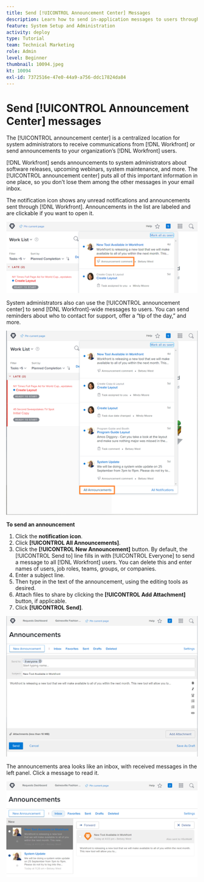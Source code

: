 ```yaml
---
title: Send [!UICONTROL Announcement Center] Messages
description: Learn how to send in-application messages to users through the [!UICONTROL announcement center].
feature: System Setup and Administration
activity: deploy
type: Tutorial
team: Technical Marketing
role: Admin
level: Beginner
thumbnail: 10094.jpeg
kt: 10094
exl-id: 7372516e-47e0-44a9-a756-ddc17824da84
---
```

<!---
this has the same content as the system administrator notification setup and mangement section of the email and inapp notificiations learning path
--->

# Send [!UICONTROL Announcement Center] messages

The [!UICONTROL announcement center] is a centralized location for system administrators to receive communications from [!DNL Workfront] or send announcements to your organization’s [!DNL Workfront] users.

[!DNL Workfront] sends announcements to system administrators about software releases, upcoming webinars, system maintenance, and more. The [!UICONTROL announcement center] puts all of this important information in one place, so you don’t lose them among the other messages in your email inbox.

The notification icon shows any unread notifications and announcements sent through [!DNL Workfront]. Announcements in the list are labeled and are clickable if you want to open it.

![Announcement in message list under notifications ico](assets/admin-fund-announcements-1.png)

System administrators also can use the [!UICONTROL announcement center] to send [!DNL Workfront]-wide messages to users. You can send reminders about who to contact for support, offer a “tip of the day,” and more.

![[!UICONTROL All Announcements] link](assets/admin-fund-announcements-2.png)

**To send an announcement**

1. Click the **notification icon**.
1. Click **[!UICONTROL All Announcements]**.
1. Click the **[!UICONTROL New Announcement]** button. By default, the [!UICONTROL Send to] line fills in with [!UICONTROL Everyone] to send a message to all [!DNL Workfront] users. You can delete this and enter names of users, job roles, teams, groups, or companies.
1. Enter a subject line.
1. Then type in the text of the announcement, using the editing tools as desired.
1. Attach files to share by clicking the **[!UICONTROL Add Attachment]** button, if applicable.
1. Click **[!UICONTROL Send]**.

![Writing an announcement on the [!UICONTROL Announcements] page](assets/admin-fund-announcements-3.png)

The announcements area looks like an inbox, with received messages in the left panel. Click a message to read it.

![Announcements page](assets/admin-fund-announcements-4.png)
